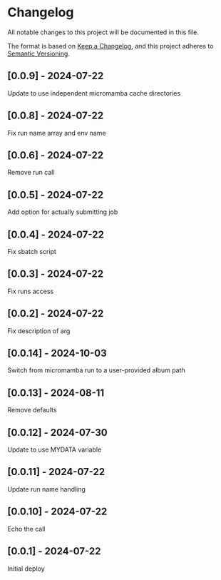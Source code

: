 # Changelog
All notable changes to this project will be documented in this file.

The format is based on [Keep a Changelog](https://keepachangelog.com/en/1.0.0/),
and this project adheres to [Semantic Versioning](https://semver.org/spec/v2.0.0.html).

## [0.0.9] - 2024-07-22
Update to use independent micromamba cache directories

## [0.0.8] - 2024-07-22
Fix run name array and env name

## [0.0.6] - 2024-07-22
Remove run call

## [0.0.5] - 2024-07-22
Add option for actually submitting job

## [0.0.4] - 2024-07-22
Fix sbatch script

## [0.0.3] - 2024-07-22
Fix runs access

## [0.0.2] - 2024-07-22
Fix description of arg

## [0.0.14] - 2024-10-03
Switch from micromamba run to a user-provided album path

## [0.0.13] - 2024-08-11
Remove defaults

## [0.0.12] - 2024-07-30
Update to use MYDATA variable

## [0.0.11] - 2024-07-22
Update run name handling

## [0.0.10] - 2024-07-22
Echo the call

## [0.0.1] - 2024-07-22
Initial deploy

